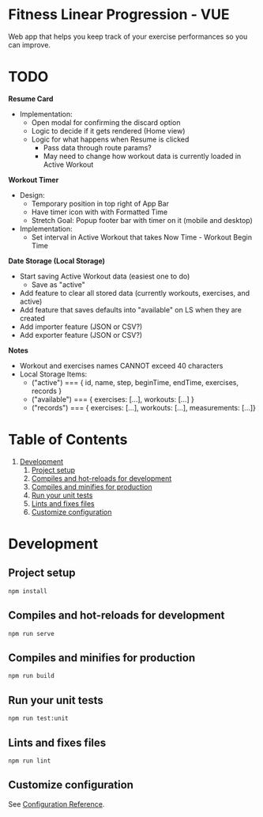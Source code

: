 # Fitness Linear Progression - VUE

Web app that helps you keep track of your exercise performances so you can improve.

# TODO

**Resume Card**
- Implementation:
    - Open modal for confirming the discard option
    - Logic to decide if it gets rendered (Home view)
    - Logic for what happens when Resume is clicked
        - Pass data through route params?
        - May need to change how workout data is currently loaded in Active Workout

**Workout Timer**
- Design:
    - Temporary position in top right of App Bar
    - Have timer icon with with Formatted Time
    - Stretch Goal: Popup footer bar with timer on it (mobile and desktop)
- Implementation:
    - Set interval in Active Workout that takes Now Time - Workout Begin Time

**Date Storage (Local Storage)**
- Start saving Active Workout data (easiest one to do)
    - Save as "active"
- Add feature to clear all stored data (currently workouts, exercises, and active)
- Add feature that saves defaults into "available" on LS when they are created
- Add importer feature (JSON or CSV?)
- Add exporter feature (JSON or CSV?)

**Notes**
- Workout and exercises names CANNOT exceed 40 characters
- Local Storage Items:
    - ("active") === { id, name, step, beginTime, endTime, exercises, records }
    - ("available") === { exercises: [...], workouts: [...] }
    - ("records") === { exercises: [...], workouts: [...], measurements: [...]}

# Table of Contents

1. [Development](#Development)
   1. [Project setup](#Project-setup)
   2. [Compiles and hot-reloads for development](#Compiles-and-hot-reloads-for-development)
   3. [Compiles and minifies for production](#Compiles-and-minifies-for-production)
   4. [Run your unit tests](#Run-your-unit-tests)
   5. [Lints and fixes files](#Lints-and-fixes-files)
   6. [Customize configuration](#Customize-configuration)

# Development

## Project setup

```
npm install
```

## Compiles and hot-reloads for development

```
npm run serve
```

## Compiles and minifies for production

```
npm run build
```

## Run your unit tests

```
npm run test:unit
```

## Lints and fixes files

```
npm run lint
```

## Customize configuration

See [Configuration Reference](https://cli.vuejs.org/config/).
